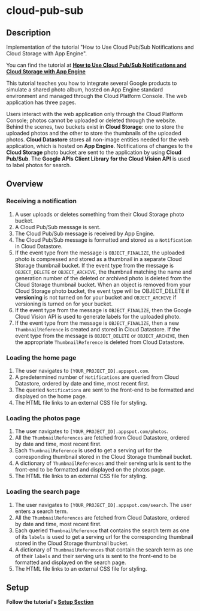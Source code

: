 # cloud-pub-sub

## Description
Implementation of the tutorial "How to Use Cloud Pub/Sub Notifications and Cloud Storage with App Engine".

You can find the tutorial at **[How to Use Cloud Pub/Sub Notifications and Cloud Storage with App Engine
](https://cloud.google.com/community/tutorials/use-cloud-pubsub-cloud-storage-app-engine)**

This tutorial teaches you how to integrate several Google products to simulate a shared photo album, hosted on App Engine standard environment and managed through the Cloud Platform Console. The web application has three pages.

Users interact with the web application only through the Cloud Platform Console; photos cannot be uploaded or deleted through the website. Behind the scenes, two buckets exist in **Cloud Storage**: one to store the uploaded photos and the other to store the thumbnails of the uploaded photos. **Cloud Datastore** stores all non-image entities needed for the web application, which is hosted on **App Engine**. Notifications of changes to the **Cloud Storage** photo bucket are sent to the application by using **Cloud Pub/Sub**. The **Google APIs Client Library for the Cloud Vision API** is used to label photos for search.

## Overview

### Receiving a notification

1. A user uploads or deletes something from their Cloud Storage photo bucket.
2. A Cloud Pub/Sub message is sent.
3. The Cloud Pub/Sub message is received by App Engine.
4. The Cloud Pub/Sub message is formatted and stored as a `Notification` in Cloud Datastore.
5. If the event type from the message is `OBJECT_FINALIZE`, the uploaded photo is compressed and stored as a thumbnail in a separate Cloud Storage thumbnail bucket. If the event type from the message is `OBJECT_DELETE` or `OBJECT_ARCHIVE`, the thumbnail matching the name and generation number of the deleted or archived photo is deleted from the Cloud Storage thumbnail bucket. When an object is removed from your Cloud Storage photo bucket, the event type will be OBJECT_DELETE if **versioning** is not turned on for your bucket and `OBJECT_ARCHIVE` if versioning is turned on for your bucket.
6. If the event type from the message is `OBJECT_FINALIZE`, then the Google Cloud Vision API is used to generate labels for the uploaded photo.
7. If the event type from the message is `OBJECT_FINALIZE`, then a new `ThumbnailReference` is created and stored in Cloud Datastore. If the event type from the message is `OBJECT_DELETE` or `OBJECT_ARCHIVE`, then the appropriate `ThumbnailReference` is deleted from Cloud Datastore.

### Loading the home page

1. The user navigates to `[YOUR_PROJECT_ID].appspot.com`.
2. A predetermined number of `Notifications` are queried from Cloud Datastore, ordered by date and time, most recent first.
3. The queried `Notifications` are sent to the front-end to be formatted and displayed on the home page.
4. The HTML file links to an external CSS file for styling.

### Loading the photos page
1. The user navigates to `[YOUR_PROJECT_ID].appspot.com/photos`.
2. All the `ThumbnailReferences` are fetched from Cloud Datastore, ordered by date and time, most recent first.
3. Each `ThumbnailReference` is used to get a serving url for the corresponding thumbnail stored in the Cloud Storage thumbnail bucket.
4. A dictionary of `ThumbnailReferences` and their serving urls is sent to the front-end to be formatted and displayed on the photos page.
5. The HTML file links to an external CSS file for styling.

### Loading the search page

1. The user navigates to `[YOUR_PROJECT_ID].appspot.com/search`. The user enters a search term.
2. All the `ThumbnailReferences` are fetched from Cloud Datastore, ordered by date and time, most recent first.
3. Each queried `ThumbnailReference` that contains the search term as one of its `labels` is used to get a serving url for the corresponding thumbnail stored in the Cloud Storage thumbnail bucket.
4. A dictionary of `ThumbnailReferences` that contain the search term as one of their `labels` and their serving urls is sent to the front-end to be formatted and displayed on the search page.
5. The HTML file links to an external CSS file for styling.

## Setup

**Follow the tutorial's [Setup Section](https://cloud.google.com/community/tutorials/use-cloud-pubsub-cloud-storage-app-engine#set-up)**
